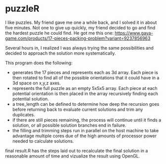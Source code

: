 # puzzleR
I like puzzles.  My friend gave me one a while back, and I solved it in about five minutes.  Not one to give up quickly, 
my friend decided to go and find the hardest puzzle he could find. He got me this one:  https://www.gaya-game.com/products/17-pieces-packing-problem?variant=9237856963

Several hours in, I realized I was always trying the same possibilities and decided to approach the solution more systematically.  

This program does the following:
* generates the 17 pieces and represents each as 3d array. Each piece is then rotated to find all of the possible orientations that it could have in a 3d space on x,y,z axes. 
* represents the full puzzle as an empty 5x5x5 array. Each piece at each potential orientation is then placed in the array recursively finding each potential solution.
* a tree_length can be defined to determine how deep the recursion goes before returning back to evaluate current solutions and trim any duplicates.
* if there are still pieces remaining, the process will continue until it finds a solution, or all possible solution branches end in failure. 
* the filling and trimming steps run in parallel on the host machine to take advantage multiple cores due of the high amounts of processor power needed to calculate solutions. 

final result.R has the steps laid out to recalculate the final solution in a reasonable amount of time and vizualize the result using OpenGL.  
